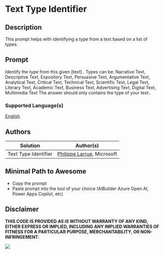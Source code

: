 # Text Type Identifier

## Description

This prompt helps with identifying a type from a text based on a list of types.

## Prompt

Identify the type from this given [text] . Types can be: Narrative Text, Descriptive Text, Expository Text, Persuasive Text, Argumentative Text, Analytical Text, Critical Text, Technical Text, Scientific Text, Legal Text, Literary Text, Academic Text, Business Text, Advertising Text, Digital Text, Multimedia Text The answer should only contains the type of your text:.

### Supported Language(s)

[English](./en-us/prompt.md)

## Authors

Solution|Author(s)
--------|---------
Text Type Identifier | [Philippe Larrue](https://github.com/Phil-cmd), Microsoft

## Minimal Path to Awesome

* Copy the prompt
* Paste prompt into the tool of your choice (AIBuilder Azure Open AI, Power Apps Copilot, etc)

## Disclaimer

**THIS CODE IS PROVIDED *AS IS* WITHOUT WARRANTY OF ANY KIND, EITHER EXPRESS OR IMPLIED, INCLUDING ANY IMPLIED WARRANTIES OF FITNESS FOR A PARTICULAR PURPOSE, MERCHANTABILITY, OR NON-INFRINGEMENT.**

<img src="https://m365-visitor-stats.azurewebsites.net/powerplatform-prompts/samples/ai-builder/text-type-identifier" aria-hidden="true" />
